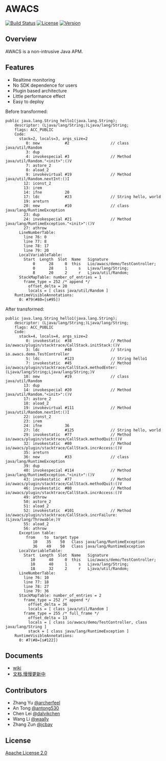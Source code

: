 # AWACS
[![Build Status](https://travis-ci.org/archerfeel/awacs.svg?branch=master)](https://travis-ci.org/archerfeel/awacs)
[![License](https://img.shields.io/badge/license-APACHE2-blue.svg)](https://github.com/archerfeel/awacs/blob/master/LICENSE)
[![Version](https://img.shields.io/badge/AWACS-0.2.4-orange.svg)](https://github.com/archerfeel/awacs/tree/0.2.4)


## Overview

AWACS is a non-intrusive Java APM.

## Features

* Realtime monitoring
* No SDK dependence for users
* Plugin based architecture
* Little performance effect
* Easy to deploy

Before transformed: 

```
public java.lang.String hello1(java.lang.String);
    descriptor: (Ljava/lang/String;)Ljava/lang/String;
    flags: ACC_PUBLIC
    Code:
      stack=2, locals=3, args_size=2
         0: new           #2                  // class java/util/Random
         3: dup
         4: invokespecial #3                  // Method java/util/Random."<init>":()V
         7: astore_2
         8: aload_2
         9: invokevirtual #19                 // Method java/util/Random.nextInt:()I
        12: iconst_2
        13: irem
        14: ifne          20
        17: ldc           #23                 // String hello, world
        19: areturn
        20: new           #10                 // class java/lang/RuntimeException
        23: dup
        24: invokespecial #21                 // Method java/lang/RuntimeException."<init>":()V
        27: athrow
      LineNumberTable:
        line 76: 0
        line 77: 8
        line 78: 17
        line 79: 20
      LocalVariableTable:
        Start  Length  Slot  Name   Signature
            0      28     0  this   Lio/awacs/demo/TestController;
            0      28     1     s   Ljava/lang/String;
            8      20     2     r   Ljava/util/Random;
      StackMapTable: number_of_entries = 1
        frame_type = 252 /* append */
          offset_delta = 20
          locals = [ class java/util/Random ]
    RuntimeVisibleAnnotations:
      0: #79(#80=[s#95])
```

After transformed:

```
public java.lang.String hello1(java.lang.String);
    descriptor: (Ljava/lang/String;)Ljava/lang/String;
    flags: ACC_PUBLIC
    Code:
      stack=4, locals=4, args_size=2
         0: invokestatic  #38                 // Method io/awacs/plugin/stacktrace/CallStack.initStack:()V
         3: ldc           #40                 // String io.awacs.demo.TestController
         5: ldc           #123                // String hello1
         7: invokestatic  #45                 // Method io/awacs/plugin/stacktrace/CallStack.methodEnter:(Ljava/lang/String;Ljava/lang/String;)V
        10: new           #19                 // class java/util/Random
        13: dup
        14: invokespecial #20                 // Method java/util/Random."<init>":()V
        17: astore_2
        18: aload_2
        19: invokevirtual #111                // Method java/util/Random.nextInt:()I
        22: iconst_2
        23: irem
        24: ifne          36
        27: ldc           #125                // String hello, world
        29: invokestatic  #77                 // Method io/awacs/plugin/stacktrace/CallStack.methodQuit:()V
        32: invokestatic  #80                 // Method io/awacs/plugin/stacktrace/CallStack.incrAccess:()V
        35: areturn
        36: new           #33                 // class java/lang/RuntimeException
        39: dup
        40: invokespecial #114                // Method java/lang/RuntimeException."<init>":()V
        43: invokestatic  #77                 // Method io/awacs/plugin/stacktrace/CallStack.methodQuit:()V
        46: invokestatic  #80                 // Method io/awacs/plugin/stacktrace/CallStack.incrAccess:()V
        49: athrow
        50: astore_2
        51: aload_2
        52: invokestatic  #101                // Method io/awacs/plugin/stacktrace/CallStack.incrFailure:(Ljava/lang/Throwable;)V
        55: aload_2
        56: athrow
      Exception table:
         from    to  target type
            10    35    50   Class java/lang/RuntimeException
            36    49    50   Class java/lang/RuntimeException
      LocalVariableTable:
        Start  Length  Slot  Name   Signature
           10      40     0  this   Lio/awacs/demo/TestController;
           10      40     1     s   Ljava/lang/String;
           18      32     2     r   Ljava/util/Random;
      LineNumberTable:
        line 76: 10
        line 77: 18
        line 78: 27
        line 79: 36
      StackMapTable: number_of_entries = 2
        frame_type = 252 /* append */
          offset_delta = 36
          locals = [ class java/util/Random ]
        frame_type = 255 /* full_frame */
          offset_delta = 13
          locals = [ class io/awacs/demo/TestController, class java/lang/String ]
          stack = [ class java/lang/RuntimeException ]
    RuntimeVisibleAnnotations:
      0: #7(#8=[s#122])
```

## Documents

* [wiki]()
* [文档,慢慢更新中]()

## Contributors

* Zhang Yu [@archerfeel](https://github.com/archerfeel)
* An Tong [@antong530](https://github.com/antong530)
* Chen Lei [@dalvikchen](https://github.com/dalvikchen)
* Wang Li [@waally](https://github.com/waally)
* Zhang Zun [@jcbay](https://github.com/jcbay)

## License

[Apache License 2.0](http://www.apache.org/licenses/LICENSE-2.0)


